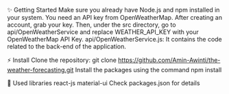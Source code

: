 ✨ Getting Started
Make sure you already have Node.js and npm installed in your system.
You need an API key from OpenWeatherMap. After creating an account, grab your key.
Then, under the src directory, go to api/OpenWeatherService and replace WEATHER_API_KEY with your OpenWeatherMap API Key.
api/OpenWeatherService.js: It contains the code related to the back-end of the application.

⚡ Install
Clone the repository:
git clone https://github.com/Amin-Awinti/the-weather-forecasting.git
Install the packages using the command npm install

📙 Used libraries
react-js
material-ui
Check packages.json for details
